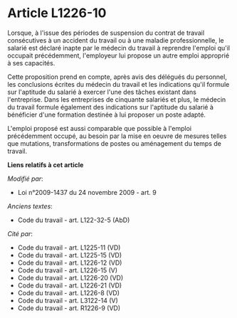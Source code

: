 # Article L1226-10

Lorsque, à l'issue des périodes de suspension du contrat de travail consécutives à un accident du travail ou à une maladie
professionnelle, le salarié est déclaré inapte par le médecin du travail à reprendre l'emploi qu'il occupait précédemment,
l'employeur lui propose un autre emploi approprié à ses capacités.

Cette proposition prend en compte, après avis des délégués du personnel, les conclusions écrites du médecin du travail et les
indications qu'il formule sur l'aptitude du salarié à exercer l'une des tâches existant dans l'entreprise. Dans les
entreprises de cinquante salariés et plus, le médecin du travail formule également des indications sur l'aptitude du salarié
à bénéficier d'une formation destinée à lui proposer un poste adapté. 

L'emploi proposé est aussi comparable que possible à l'emploi précédemment occupé, au besoin par la mise en oeuvre de mesures
telles que mutations, transformations de postes ou aménagement du temps de travail.

**Liens relatifs à cet article**

_Modifié par_:

  - Loi n°2009-1437 du 24 novembre 2009 - art. 9

_Anciens textes_:

  - Code du travail - art. L122-32-5 (AbD)

_Cité par_:

  - Code du travail - art. L1225-11 (VD)
  - Code du travail - art. L1225-15 (VD)
  - Code du travail - art. L1226-12 (VD)
  - Code du travail - art. L1226-15 (V)
  - Code du travail - art. L1226-20 (VD)
  - Code du travail - art. L1226-21 (VD)
  - Code du travail - art. L1226-8 (VD)
  - Code du travail - art. L3122-14 (V)
  - Code du travail - art. R1226-9 (VD)
